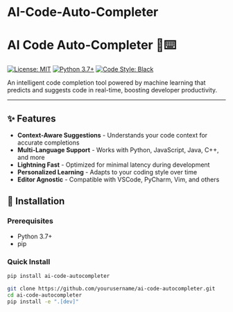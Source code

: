 # AI-Code-Auto-Completer
# AI Code Auto-Completer 🤖⌨️  

[![License: MIT](https://img.shields.io/badge/License-MIT-blue.svg)](LICENSE)
[![Python 3.7+](https://img.shields.io/badge/Python-3.7%2B-blue)](https://www.python.org/)
[![Code Style: Black](https://img.shields.io/badge/code%20style-black-000000.svg)](https://github.com/psf/black)

An intelligent code completion tool powered by machine learning that predicts and suggests code in real-time, boosting developer productivity.

---

## ✨ Features

- **Context-Aware Suggestions** - Understands your code context for accurate completions
- **Multi-Language Support** - Works with Python, JavaScript, Java, C++, and more
- **Lightning Fast** - Optimized for minimal latency during development
- **Personalized Learning** - Adapts to your coding style over time
- **Editor Agnostic** - Compatible with VSCode, PyCharm, Vim, and others

## 🚀 Installation

### Prerequisites
- Python 3.7+
- pip

### Quick Install
```bash
pip install ai-code-autocompleter
```
```bash
git clone https://github.com/yourusername/ai-code-autocompleter.git
cd ai-code-autocompleter
pip install -e ".[dev]"
```
